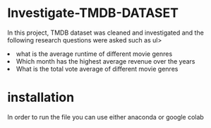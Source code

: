 # Investigate-TMDB-DATASET
In this project, TMDB dataset was cleaned and investigated and the following research questions were asked such as
ul>
    <li>what is the average runtime of different movie genres</li>
    <li>Which month has the highest average revenue over the years</li>
    <li>What is the total vote average of different movie genres</li>
</ul>

# installation
In order to run the file you can use either anaconda or google colab
